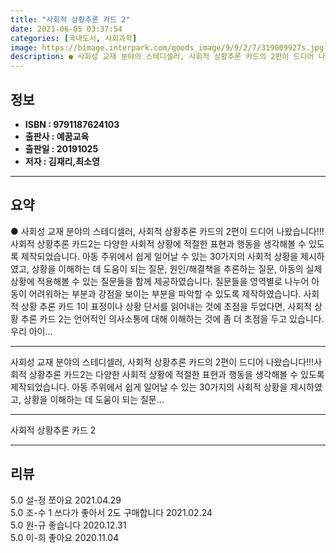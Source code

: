 ```yaml
---
title: "사회적 상황추론 카드 2"
date: 2021-06-05 03:37:54
categories: [국내도서, 사회과학]
image: https://bimage.interpark.com/goods_image/9/9/2/7/319009927s.jpg
description: ● 사회성 교재 분야의 스테디셀러, 사회적 상황추론 카드의 2편이 드디어 나왔습니다!!! 사회적 상황추론 카드2는 다양한 사회적 상황에 적절한 표현과 행동을 생각해볼 수 있도록 제작되었습니다. 아동 주위에서 쉽게 일어날 수 있는 30가지의 사회적 상황을 제시하였고, 상황을 이해하는
---
```


## **정보**

- **ISBN : 9791187624103**
- **출판사 : 예꿈교육**
- **출판일 : 20191025**
- **저자 : 김재리,최소영**

------



## **요약**

●  사회성 교재 분야의 스테디셀러, 사회적 상황추론 카드의 2편이 드디어 나왔습니다!!!  사회적 상황추론 카드2는 다양한 사회적 상황에 적절한 표현과 행동을 생각해볼 수 있도록 제작되었습니다. 아동 주위에서 쉽게 일어날 수 있는 30가지의 사회적 상황을 제시하였고, 상황을 이해하는 데 도움이 되는 질문, 원인/해결책을 추론하는 질문, 아동의 실제 상황에 적용해볼 수 있는 질문들을 함께 제공하였습니다. 질문들을 영역별로 나누어 아동이 어려워하는 부분과 강점을 보이는 부분을 파악할 수 있도록 제작하였습니다. 사회적 상황 추론 카드 1이 표정이나 상황 단서를 읽어내는 것에 초점을 두었다면, 사회적 상황 추론 카드 2는 언어적인 의사소통에 대해 이해하는 것에 좀 더 초점을 두고 있습니다. 우리 아이...

------

사회성 교재 분야의 스테디셀러,
사회적 상황추론 카드의 2편이 드디어 나왔습니다!!!사회적 상황추론 카드2는 다양한 사회적 상황에 적절한 표현과 행동을 생각해볼 수 있도록 제작되었습니다. 아동 주위에서 쉽게 일어날 수 있는 30가지의 사회적 상황을 제시하였고, 상황을 이해하는 데 도움이 되는 질문... 

------


사회적 상황추론 카드 2 

------


## **리뷰** 

5.0 설-정 쪼아요 2021.04.29 <br/>5.0 조-수 1 쓰다가 좋아서 2도 구매합니다 2021.02.24 <br/>5.0 원-규 좋습니다 2020.12.31 <br/>5.0 이-희 좋아요 2020.11.04 <br/>